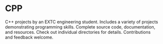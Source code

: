 # CPP
C++ projects by an EXTC engineering student. Includes a variety of projects demonstrating programming skills. Complete source code, documentation, and resources. Check out individual directories for details. Contributions and feedback welcome.
